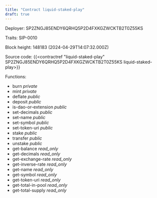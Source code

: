 ```yaml
---
title: "Contract liquid-staked-play"
draft: true
---
```

Deployer: SP2ZNGJ85ENDY6QRHQ5P2D4FXKGZWCKTB2T0Z55KS

Traits:
 SIP-0010



Block height: 148183 (2024-04-29T14:07:32.000Z)

Source code: {{<contractref "liquid-staked-play" SP2ZNGJ85ENDY6QRHQ5P2D4FXKGZWCKTB2T0Z55KS liquid-staked-play>}}

Functions:

* burn _private_
* mint _private_
* deflate _public_
* deposit _public_
* is-dao-or-extension _public_
* set-decimals _public_
* set-name _public_
* set-symbol _public_
* set-token-uri _public_
* stake _public_
* transfer _public_
* unstake _public_
* get-balance _read_only_
* get-decimals _read_only_
* get-exchange-rate _read_only_
* get-inverse-rate _read_only_
* get-name _read_only_
* get-symbol _read_only_
* get-token-uri _read_only_
* get-total-in-pool _read_only_
* get-total-supply _read_only_
